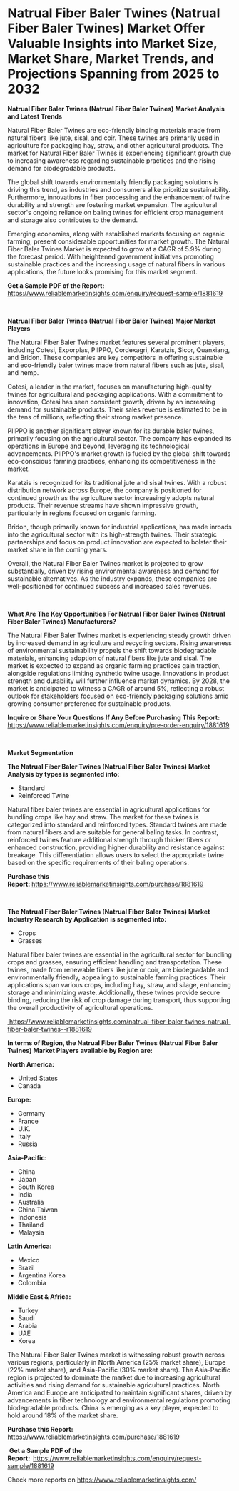<p><h1>Natrual Fiber Baler Twines (Natrual Fiber Baler Twines) Market Offer Valuable Insights into Market Size, Market Share, Market Trends, and Projections Spanning from 2025 to 2032</h1></p><p><strong>Natrual Fiber Baler Twines (Natrual Fiber Baler Twines) Market Analysis and Latest Trends</strong></p>
<p><p>Natural Fiber Baler Twines are eco-friendly binding materials made from natural fibers like jute, sisal, and coir. These twines are primarily used in agriculture for packaging hay, straw, and other agricultural products. The market for Natural Fiber Baler Twines is experiencing significant growth due to increasing awareness regarding sustainable practices and the rising demand for biodegradable products. </p><p>The global shift towards environmentally friendly packaging solutions is driving this trend, as industries and consumers alike prioritize sustainability. Furthermore, innovations in fiber processing and the enhancement of twine durability and strength are fostering market expansion. The agricultural sector's ongoing reliance on baling twines for efficient crop management and storage also contributes to the demand.</p><p>Emerging economies, along with established markets focusing on organic farming, present considerable opportunities for market growth. The Natural Fiber Baler Twines Market is expected to grow at a CAGR of 5.9% during the forecast period. With heightened government initiatives promoting sustainable practices and the increasing usage of natural fibers in various applications, the future looks promising for this market segment.</p></p>
<p><strong>Get a Sample PDF of the Report:&nbsp;</strong> <a href="https://www.reliablemarketinsights.com/enquiry/request-sample/1881619?utm_campaign=3007&utm_medium=2&utm_source=Github&utm_content=ia&utm_term=03042025&utm_id=natrual-fiber-baler-twines-natrual-fiber-baler-twines">https://www.reliablemarketinsights.com/enquiry/request-sample/1881619</a></p>
<p>&nbsp;</p>
<p><strong>Natrual Fiber Baler Twines (Natrual Fiber Baler Twines) Major Market Players</strong></p>
<p><p>The Natural Fiber Baler Twines market features several prominent players, including Cotesi, Exporplas, PIIPPO, Cordexagri, Karatzis, Sicor, Quanxiang, and Bridon. These companies are key competitors in offering sustainable and eco-friendly baler twines made from natural fibers such as jute, sisal, and hemp.</p><p>Cotesi, a leader in the market, focuses on manufacturing high-quality twines for agricultural and packaging applications. With a commitment to innovation, Cotesi has seen consistent growth, driven by an increasing demand for sustainable products. Their sales revenue is estimated to be in the tens of millions, reflecting their strong market presence.</p><p>PIIPPO is another significant player known for its durable baler twines, primarily focusing on the agricultural sector. The company has expanded its operations in Europe and beyond, leveraging its technological advancements. PIIPPO's market growth is fueled by the global shift towards eco-conscious farming practices, enhancing its competitiveness in the market.</p><p>Karatzis is recognized for its traditional jute and sisal twines. With a robust distribution network across Europe, the company is positioned for continued growth as the agriculture sector increasingly adopts natural products. Their revenue streams have shown impressive growth, particularly in regions focused on organic farming.</p><p>Bridon, though primarily known for industrial applications, has made inroads into the agricultural sector with its high-strength twines. Their strategic partnerships and focus on product innovation are expected to bolster their market share in the coming years.</p><p>Overall, the Natural Fiber Baler Twines market is projected to grow substantially, driven by rising environmental awareness and demand for sustainable alternatives. As the industry expands, these companies are well-positioned for continued success and increased sales revenues.</p></p>
<p>&nbsp;</p>
<p><strong>What Are The Key Opportunities For Natrual Fiber Baler Twines (Natrual Fiber Baler Twines) Manufacturers?</strong></p>
<p><p>The Natural Fiber Baler Twines market is experiencing steady growth driven by increased demand in agriculture and recycling sectors. Rising awareness of environmental sustainability propels the shift towards biodegradable materials, enhancing adoption of natural fibers like jute and sisal. The market is expected to expand as organic farming practices gain traction, alongside regulations limiting synthetic twine usage. Innovations in product strength and durability will further influence market dynamics. By 2028, the market is anticipated to witness a CAGR of around 5%, reflecting a robust outlook for stakeholders focused on eco-friendly packaging solutions amid growing consumer preference for sustainable products.</p></p>
<p><strong>Inquire or Share Your Questions If Any Before Purchasing This Report:</strong> <a href="https://www.reliablemarketinsights.com/enquiry/pre-order-enquiry/1881619?utm_campaign=3007&utm_medium=2&utm_source=Github&utm_content=ia&utm_term=03042025&utm_id=natrual-fiber-baler-twines-natrual-fiber-baler-twines">https://www.reliablemarketinsights.com/enquiry/pre-order-enquiry/1881619</a></p>
<p>&nbsp;</p>
<p><strong>Market Segmentation</strong></p>
<p><strong>The Natrual Fiber Baler Twines (Natrual Fiber Baler Twines) Market Analysis by types is segmented into:</strong></p>
<p><ul><li>Standard</li><li>Reinforced Twine</li></ul></p>
<p><p>Natural fiber baler twines are essential in agricultural applications for bundling crops like hay and straw. The market for these twines is categorized into standard and reinforced types. Standard twines are made from natural fibers and are suitable for general baling tasks. In contrast, reinforced twines feature additional strength through thicker fibers or enhanced construction, providing higher durability and resistance against breakage. This differentiation allows users to select the appropriate twine based on the specific requirements of their baling operations.</p></p>
<p><strong>Purchase this Report:&nbsp;</strong><a href="https://www.reliablemarketinsights.com/purchase/1881619?utm_campaign=3007&utm_medium=2&utm_source=Github&utm_content=ia&utm_term=03042025&utm_id=natrual-fiber-baler-twines-natrual-fiber-baler-twines">https://www.reliablemarketinsights.com/purchase/1881619</a></p>
<p>&nbsp;</p>
<p><strong>The Natrual Fiber Baler Twines (Natrual Fiber Baler Twines) Market Industry Research by Application is segmented into:</strong></p>
<p><ul><li>Crops</li><li>Grasses</li></ul></p>
<p><p>Natural fiber baler twines are essential in the agricultural sector for bundling crops and grasses, ensuring efficient handling and transportation. These twines, made from renewable fibers like jute or coir, are biodegradable and environmentally friendly, appealing to sustainable farming practices. Their applications span various crops, including hay, straw, and silage, enhancing storage and minimizing waste. Additionally, these twines provide secure binding, reducing the risk of crop damage during transport, thus supporting the overall productivity of agricultural operations.</p></p>
<p><a href="https://www.reliablemarketinsights.com/natrual-fiber-baler-twines-natrual-fiber-baler-twines--r1881619?utm_campaign=3007&utm_medium=2&utm_source=Github&utm_content=ia&utm_term=03042025&utm_id=natrual-fiber-baler-twines-natrual-fiber-baler-twines">&nbsp;https://www.reliablemarketinsights.com/natrual-fiber-baler-twines-natrual-fiber-baler-twines--r1881619</a></p>
<p><strong>In terms of Region, the Natrual Fiber Baler Twines (Natrual Fiber Baler Twines) Market Players available by Region are:</strong></p>
<p>
    <p> <strong> North America: </strong>
        <ul>
            <li>United States</li>
            <li>Canada</li>
        </ul>
        </p> 
    <p> <strong> Europe: </strong>
        <ul>
            <li>Germany</li>
            <li>France</li>
            <li>U.K.</li>
            <li>Italy</li>
            <li>Russia</li>
        </ul>
        </p> 
    <p> <strong> Asia-Pacific: </strong>
        <ul>
            <li>China</li>
            <li>Japan</li>
            <li>South Korea</li>
            <li>India</li>
            <li>Australia</li>
            <li>China Taiwan</li>
            <li>Indonesia</li>
            <li>Thailand</li>
            <li>Malaysia</li>
        </ul>
        </p> 
    <p> <strong> Latin America: </strong>
        <ul>
            <li>Mexico</li>
            <li>Brazil</li>
            <li>Argentina Korea</li>
            <li>Colombia</li>
        </ul>
        </p> 
    <p> <strong> Middle East & Africa: </strong>
        <ul>
            <li>Turkey</li>
            <li>Saudi</li>
            <li>Arabia</li>
            <li>UAE</li>
            <li>Korea</li>
        </ul>
    </p>
    </p>
<p><p>The Natural Fiber Baler Twines market is witnessing robust growth across various regions, particularly in North America (25% market share), Europe (22% market share), and Asia-Pacific (30% market share). The Asia-Pacific region is projected to dominate the market due to increasing agricultural activities and rising demand for sustainable agricultural practices. North America and Europe are anticipated to maintain significant shares, driven by advancements in fiber technology and environmental regulations promoting biodegradable products. China is emerging as a key player, expected to hold around 18% of the market share.</p></p>
<p><strong>Purchase this Report: </strong><a href="https://www.reliablemarketinsights.com/purchase/1881619?utm_campaign=3007&utm_medium=2&utm_source=Github&utm_content=ia&utm_term=03042025&utm_id=natrual-fiber-baler-twines-natrual-fiber-baler-twines">https://www.reliablemarketinsights.com/purchase/1881619</a></p>
<p>&nbsp;<strong>Get a Sample PDF of the Report:&nbsp;&nbsp;</strong><a href="https://www.reliablemarketinsights.com/enquiry/request-sample/1881619?utm_campaign=3007&utm_medium=2&utm_source=Github&utm_content=ia&utm_term=03042025&utm_id=natrual-fiber-baler-twines-natrual-fiber-baler-twines">https://www.reliablemarketinsights.com/enquiry/request-sample/1881619</a></p>
<p><strong></strong></p>
<p>Check more reports on <a href="https://www.reliablemarketinsights.com/?utm_campaign=3007&utm_medium=2&utm_source=Github&utm_content=ia&utm_term=03042025&utm_id=natrual-fiber-baler-twines-natrual-fiber-baler-twines">https://www.reliablemarketinsights.com/</a></p>